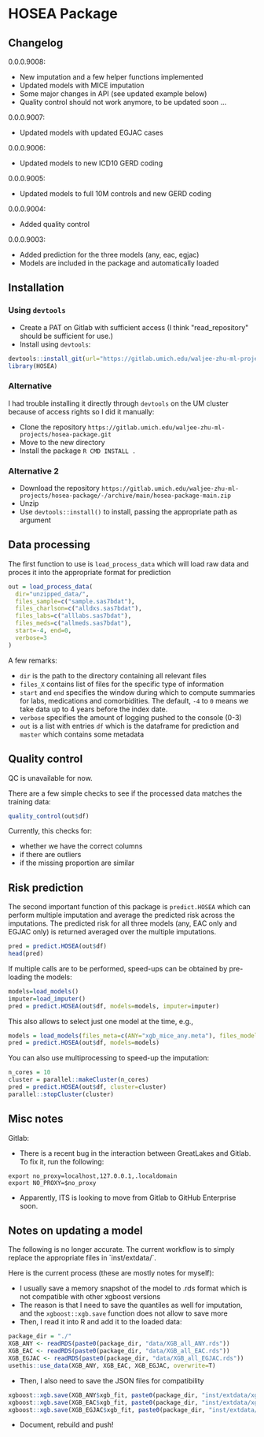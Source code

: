 # HOSEA Package

## Changelog

0.0.0.9008:

- New imputation and a few helper functions implemented
- Updated models with MICE imputation
- Some major changes in API (see updated example below)
- Quality control should not work anymore, to be updated soon ...

0.0.0.9007:

- Updated models with updated EGJAC cases

0.0.0.9006:

- Updated models to new ICD10 GERD coding

0.0.0.9005:

- Updated models to full 10M controls and new GERD coding

0.0.0.9004:

- Added quality control

0.0.0.9003:

- Added prediction for the three models (any, eac, egjac)
- Models are included in the package and automatically loaded

## Installation

### Using `devtools`

- Create a PAT on Gitlab with sufficient access (I think "read_repository" should be sufficient for use.)
- Install using `devtools`:

```r
devtools::install_git(url="https://gitlab.umich.edu/waljee-zhu-ml-projects/hosea-package.git")
library(HOSEA)
```

### Alternative

I had trouble installing it directly through `devtools` on the UM cluster because of access rights so I did it manually:

- Clone the repository `https://gitlab.umich.edu/waljee-zhu-ml-projects/hosea-package.git`
- Move to the new directory
- Install the package `R CMD INSTALL .`

### Alternative 2

- Download the repository `https://gitlab.umich.edu/waljee-zhu-ml-projects/hosea-package/-/archive/main/hosea-package-main.zip`
- Unzip
- Use `devtools::install()` to install, passing the appropriate path as argument

## Data processing

The first function to use is `load_process_data` which will load raw data and proces it into
the appropriate format for prediction

```r
out = load_process_data(
  dir="unzipped_data/",
  files_sample=c("sample.sas7bdat"),
  files_charlson=c("alldxs.sas7bdat"),
  files_labs=c("alllabs.sas7bdat"),
  files_meds=c("allmeds.sas7bdat"),
  start=-4, end=0, 
  verbose=3
)
```

A few remarks:

- `dir` is the path to the directory containing all relevant files
- `files_X` contains list of files for the specific type of information
- `start` and `end` specifies the window during which to compute summaries for labs, medications and comorbidities. The default, `-4` to `0` means we take data up to 4 years before the index date.
- `verbose` specifies the amount of logging pushed to the console (0-3)
- `out` is a list with entries `df` which is the dataframe for prediction and `master` which contains some metadata

## Quality control

<div class="alert alert-warning"> QC is unavailable for now. </div>

There are a few simple checks to see if the processed data matches the training data:

```r
quality_control(out$df)
```

Currently, this checks for:

- whether we have the correct columns
- if there are outliers
- if the missing proportion are similar

## Risk prediction

The second important function of this package is `predict.HOSEA` which can perform multiple imputation and average the predicted risk
across the imputations. The predicted risk for all three models (any, EAC only and EGJAC only) is returned averaged over the multiple imputations.

```r
pred = predict.HOSEA(out$df)
head(pred)
```

If multiple calls are to be performed, speed-ups can be obtained by pre-loading the models:

```r
models=load_models()
imputer=load_imputer()
pred = predict.HOSEA(out$df, models=models, imputer=imputer)
```

This also allows to select just one model at the time, e.g.,

```r
models = load_models(files_meta=c(ANY="xgb_mice_any.meta"), files_models=c(ANY="xgb_mice_any.model"))
pred = predict.HOSEA(out$df, models=models)
```

You can also use multiprocessing to speed-up the imputation:

```r
n_cores = 10
cluster = parallel::makeCluster(n_cores)
pred = predict.HOSEA(out$df, cluster=cluster)
parallel::stopCluster(cluster)
```

## Misc notes

Gitlab:

- There is a recent bug in the interaction between GreatLakes and Gitlab. To fix it, run the following:

```
export no_proxy=localhost,127.0.0.1,.localdomain
export NO_PROXY=$no_proxy
```

- Apparently, ITS is looking to move from Gitlab to GitHub Enterprise soon.

## Notes on updating a model

<div class="alert alert-warning"> The following is no longer accurate. The current workflow is to simply replace the 
appropriate files in `inst/extdata/`. </div>

Here is the current process (these are mostly notes for myself):

- I usually save a memory snapshot of the model to .rds format which is not compatible with other xgboost versions
- The reason is that I need to save the quantiles as well for imputation, and the `xgboost::xgb.save` function does not allow to save more
- Then, I read it into R and add it to the loaded data:

```r
package_dir = "./"
XGB_ANY <- readRDS(paste0(package_dir, "data/XGB_all_ANY.rds"))
XGB_EAC <- readRDS(paste0(package_dir, "data/XGB_all_EAC.rds"))
XGB_EGJAC <- readRDS(paste0(package_dir, "data/XGB_all_EGJAC.rds"))
usethis::use_data(XGB_ANY, XGB_EAC, XGB_EGJAC, overwrite=T)
```

- Then, I also need to save the JSON files for compatibility

```r
xgboost::xgb.save(XGB_ANY$xgb_fit, paste0(package_dir, "inst/extdata/xgb_any.model"))
xgboost::xgb.save(XGB_EAC$xgb_fit, paste0(package_dir, "inst/extdata/xgb_eac.model"))
xgboost::xgb.save(XGB_EGJAC$xgb_fit, paste0(package_dir, "inst/extdata/xgb_egjac.model"))
```

- Document, rebuild and push!

